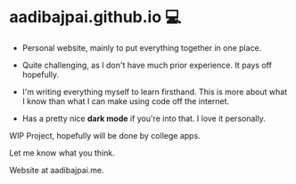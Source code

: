 # aadibajpai.github.io :computer:
- Personal website, mainly to put everything together in one place.

- Quite challenging, as I don't have much prior experience.
It pays off hopefully.
- I'm writing everything myself to learn firsthand. This is more about what I know than what I can make using code off the internet.

- Has a pretty nice **dark mode** if you're into that. I love it personally.

WIP Project, hopefully will be done by college apps.

Let me know what you think.

Website at aadibajpai.me.
